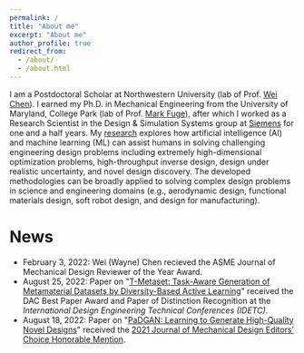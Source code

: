 ```yaml
---
permalink: /
title: "About me"
excerpt: "About me"
author_profile: true
redirect_from: 
  - /about/
  - /about.html
---
```


I am a Postdoctoral Scholar at Northwestern University (lab of Prof. [Wei Chen](https://www.mccormick.northwestern.edu/research-faculty/directory/profiles/chen-wei.html)). I earned my Ph.D. in Mechanical Engineering from the University of Maryland, College Park (lab of Prof. [Mark Fuge](https://enme.umd.edu/clark/faculty/539/Mark-D-Fuge)), after which I worked as a Research Scientist in the Design & Simulation Systems group at [Siemens](https://new.siemens.com/us/en/company/siemens-in-the-usa/princeton.html) for one and a half years. My [research](research) explores how artificial intelligence (AI) and machine learning (ML) can assist humans in solving challenging engineering design problems including extremely high-dimensional optimization problems, high-throughput inverse design, design under realistic uncertainty, and novel design discovery. The developed methodologies can be broadly applied to solving complex design problems in science and engineering domains (e.g., aerodynamic design, functional materials design, soft robot design, and design for manufacturing).

News
======
* February 3, 2022: Wei (Wayne) Chen recieved the ASME Journal of Mechanical Design Reviewer of the Year Award.
* August 25, 2022: Paper on "[T-Metaset: Task-Aware Generation of Metamaterial Datasets by Diversity-Based Active Learning](https://arxiv.org/pdf/2202.10565.pdf)" received the DAC Best Paper Award and Paper of Distinction Recognition at the _International Design Engineering Technical Conferences (IDETC)_.
* August 18, 2022: Paper on "[PaDGAN: Learning to Generate High-Quality Novel Designs](https://asmedigitalcollection.asme.org/mechanicaldesign/article-abstract/143/3/031703/1087578/PaDGAN-Learning-to-Generate-High-Quality-Novel?redirectedFrom=fulltext)" received the [2021 Journal of Mechanical Design Editors’ Choice Honorable Mention](https://asmejmd.org/2022/08/18/2021-editors-choice-paper-awards-and-honorable-mention/).
